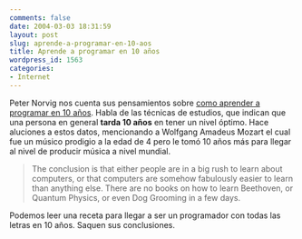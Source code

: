 ```yaml
---
comments: false
date: 2004-03-03 18:31:59
layout: post
slug: aprende-a-programar-en-10-aos
title: Aprende a programar en 10 años
wordpress_id: 1563
categories:
- Internet
---
```


Peter Norvig nos cuenta sus pensamientos sobre [como aprender a programar en 10 años](http://norvig.com/21-days.html). Habla de las técnicas de estudios, que indican que una persona en general **tarda 10 años** en tener un nivel óptimo. Hace aluciones a estos datos, mencionando a Wolfgang Amadeus Mozart el cual fue un músico prodigio a la edad de 4 pero le tomó 10 años más para llegar al nivel de producir música a nivel mundial.





> The conclusion is that either people are in a big rush to learn about computers, or that computers are somehow fabulously easier to learn than anything else. There are no books on how to learn Beethoven, or Quantum Physics, or even Dog Grooming in a few days.





Podemos leer una receta para llegar a ser un programador con todas las letras en 10 años. Saquen sus conclusiones.




 
